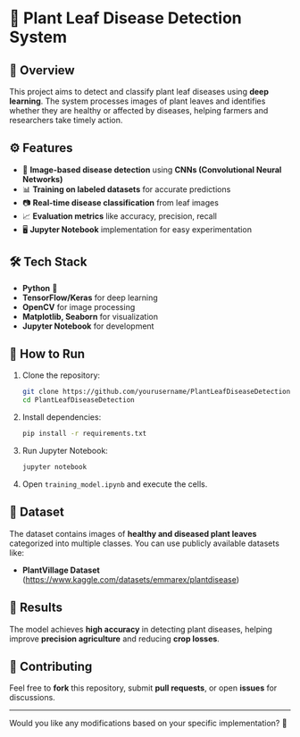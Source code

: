 # 🌿 Plant Leaf Disease Detection System  

## 📌 Overview  
This project aims to detect and classify plant leaf diseases using **deep learning**. The system processes images of plant leaves and identifies whether they are healthy or affected by diseases, helping farmers and researchers take timely action.

## ⚙️ Features  
- 🌱 **Image-based disease detection** using **CNNs (Convolutional Neural Networks)**  
- 📊 **Training on labeled datasets** for accurate predictions  
- 📷 **Real-time disease classification** from leaf images  
- 📈 **Evaluation metrics** like accuracy, precision, recall  
- 🖥️ **Jupyter Notebook** implementation for easy experimentation  

## 🛠️ Tech Stack  
- **Python** 🐍  
- **TensorFlow/Keras** for deep learning  
- **OpenCV** for image processing  
- **Matplotlib, Seaborn** for visualization  
- **Jupyter Notebook** for development  

## 🚀 How to Run  
1. Clone the repository:  
   ```bash
   git clone https://github.com/yourusername/PlantLeafDiseaseDetection.git
   cd PlantLeafDiseaseDetection
   ```
2. Install dependencies:  
   ```bash
   pip install -r requirements.txt
   ```
3. Run Jupyter Notebook:  
   ```bash
   jupyter notebook
   ```
4. Open `training_model.ipynb` and execute the cells.  

## 📂 Dataset  
The dataset contains images of **healthy and diseased plant leaves** categorized into multiple classes. You can use publicly available datasets like:  
- **PlantVillage Dataset** (https://www.kaggle.com/datasets/emmarex/plantdisease)  

## 📝 Results  
The model achieves **high accuracy** in detecting plant diseases, helping improve **precision agriculture** and reducing **crop losses**.  

## 🤝 Contributing  
Feel free to **fork** this repository, submit **pull requests**, or open **issues** for discussions.  

---

Would you like any modifications based on your specific implementation? 🚀
